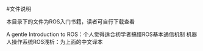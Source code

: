 #文件说明

本目录下的文件为ROS入门书籍，读者可自行下载查看

A gentle Introduction to ROS：个人觉得适合初学者搞懂ROS基本通信机制
机器人操作系统ROS浅析：为上面的中文译本
